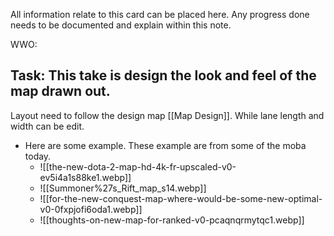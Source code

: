 All information relate to this card can be placed here. Any progress done needs to be documented and explain within this note.

WWO:

## Task: This take is design the look and feel of the map drawn out.
Layout need to follow the design map [[Map Design]]. While lane length and width can be edit.
- Here are some example. These example are from some of the moba today.
	- ![[the-new-dota-2-map-hd-4k-fr-upscaled-v0-ev5i4a1s88ke1.webp]]
	- ![[Summoner%27s_Rift_map_s14.webp]]
	- ![[for-the-new-conquest-map-where-would-be-some-new-optimal-v0-0fxpjofi6oda1.webp]]
	- ![[thoughts-on-new-map-for-ranked-v0-pcaqnqrmytqc1.webp]]
